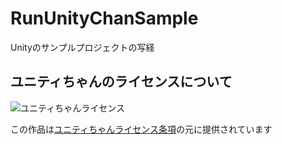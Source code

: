 # RunUnityChanSample

Unityのサンプルプロジェクトの写経


## ユニティちゃんのライセンスについて

<div><img src="http://unity-chan.com/images/imageLicenseLogo.png" alt="ユニティちゃんライセンス"><p>この作品は<a href="http://unity-chan.com/contents/license_jp/" target="_blank">ユニティちゃんライセンス条項</a>の元に提供されています</p></div>
